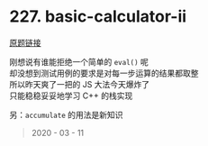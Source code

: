 # 227. basic-calculator-ii

[原题链接](https://leetcode-cn.com/problems/basic-calculator-ii/)

刚想说有谁能拒绝一个简单的 `eval()` 呢  
却没想到测试用例的要求是对每一步运算的结果都取整  
所以昨天爽了一把的 JS 大法今天爆炸了  
只能稳稳妥妥地学习 C++ 的栈实现

另：`accumulate` 的用法是新知识

> 2020 - 03 - 11
